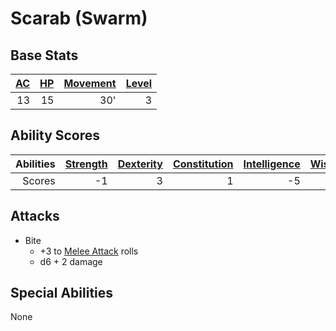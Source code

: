# Scarab (Swarm)

## Base Stats

| [AC](../../../Player%20Characters/Derived%20Statistics/Armor%20Class.md) | [HP](../../../Player%20Characters/Derived%20Statistics/Health%20Points.md) | [Movement](../../../Game%20Procedures/Movement.md) | [Level](../../../Player%20Characters/Derived%20Statistics/Level.md) |
| -----------------------------------------------------------------------: | -------------------------------------------------------------------------: | -------------------------------------------------: | ------------------------------------------------------------------: |
|                                                                       13 |                                                                         15 |                                                30' |                                                                   3 |

## Ability Scores

| Abilities | [Strength](../../../Player%20Characters/Chosen%20Statistics/Strength.md) | [Dexterity](../../../Player%20Characters/Chosen%20Statistics/Dexterity.md) | [Constitution](../../../Player%20Characters/Chosen%20Statistics/Constitution.md) | [Intelligence](../../../Player%20Characters/Chosen%20Statistics/Intelligence.md) | [Wisdom](../../../Player%20Characters/Chosen%20Statistics/Wisdom.md)<br> | [Charisma](../../../Player%20Characters/Chosen%20Statistics/Charisma.md)<br> |
| --------: | -----------------------------------------------------------------------: | -------------------------------------------------------------------------: | -------------------------------------------------------------------------------: | -------------------------------------------------------------------------------: | -----------------------------------------------------------------------: | ---------------------------------------------------------------------------: |
|    Scores |                                                                       -1 |                                                                          3 |                                                                                1 |                                                                               -5 |                                                                        0 |                                                                           -3 |

## Attacks

- Bite
	- +3 to [Melee Attack](../../../Game%20Procedures/Melee%20Attack.md) rolls
	- d6 + 2 damage

## Special Abilities

None
